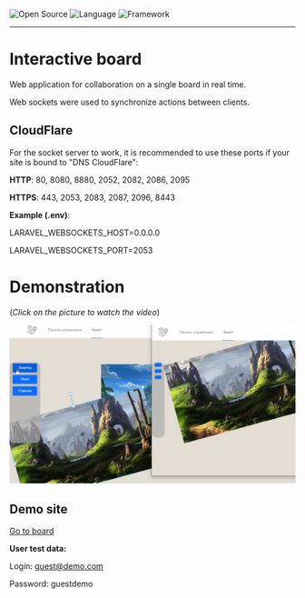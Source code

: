 ![Open Source](https://img.shields.io/badge/Open_source-yes-brightgreen.svg)
![Language](https://img.shields.io/badge/Language-PHP-blue.svg)
![Framework](https://img.shields.io/badge/Framework-Laravel-red.svg)

---
# Interactive board
Web application for collaboration on a single board in real time.

Web sockets were used to synchronize actions between clients.

## CloudFlare

For the socket server to work, it is recommended to use these ports if your site is bound to "DNS CloudFlare":

**HTTP**: 80, 8080, 8880, 2052, 2082, 2086, 2095

**HTTPS**: 443, 2053, 2083, 2087, 2096, 8443

**Example (.env)**:

LARAVEL_WEBSOCKETS_HOST=0.0.0.0

LARAVEL_WEBSOCKETS_PORT=2053

# Demonstration

(*Click on the picture to watch the video*)

[![YouTube DEMO](demo-pic-1.png)](https://www.youtube.com/watch?v=lI8tVwFraBo)

## Demo site

[Go to board](https://board.vincy.ru)

**User test data:**

Login: guest@demo.com

Password: guestdemo